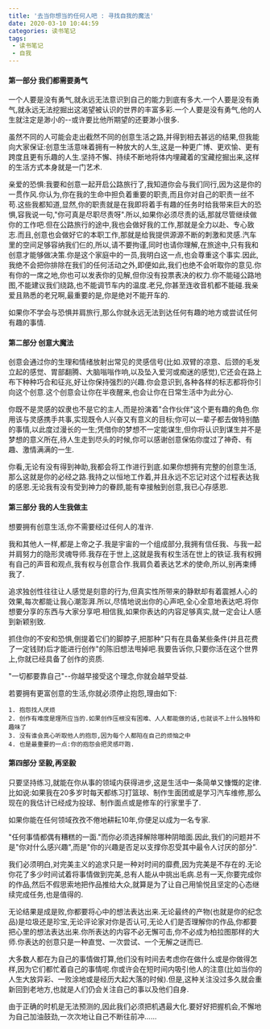 ```yaml
---
title: '去当你想当的任何人吧 : 寻找自我的魔法'
date: 2020-03-10 10:44:59
categories: 读书笔记
tags:
 - 读书笔记
 - 自我
---
```


#### 第一部分 我们都需要勇气

一个人要是没有勇气,就永远无法意识到自己的能力到底有多大.一个人要是没有勇气,就永远无法挖掘出这渴望被认识的世界的丰富多彩.一个人要是没有勇气,他的人生就注定是渺小的--或许要比他所期望的还要渺小很多.

虽然不同的人可能会走出截然不同的创意生活之路,并得到相去甚远的结果,但我能向大家保证:创意生活意味着拥有一种放大的人生,这是一种更广博、更欢愉、更有跨度且更有乐趣的人生.坚持不懈、持续不断地将体内埋藏着的宝藏挖掘出来,这样的生活方式本身就是一门艺术.

亲爱的恐惧:我要和创意一起开启公路旅行了,我知道你会与我们同行,因为这是你的一贯作风.你认为,你在我的生命中担负着重要的职责,而且你对自己的职责一丝不苟.这些我都知道,显然,你的职责就是在我即将着手有趣的任务时给我带来巨大的恐惧,容我说一句,"你可真是尽职尽责呀".所以,如果你必须尽责的话,那就尽管继续做你的工作吧.但在公路旅行的途中,我也会做好我的工作,那就是全力以赴、专心致志.而且,创意也会做好它的本职工作,那就是给我提供源源不断的刺激和灵感.汽车里的空间足够容纳我们仨的,所以,请不要拘谨,同时也请你理解,在旅途中,只有我和创意才能够做决策.你是这个家庭中的一员,我明白这一点,也会尊重这个事实.因此,我绝不会把你排除在我们的任何活动之外,即便如此,我们也绝不会听取你的意见.你有你的一席之地,你也可以发表你的见解,但你没有投票表决的权力.你不能碰公路地图,不能建议我们绕路,也不能调节车内的温度.老兄,你甚至连收音机都不能碰.我亲爱且熟悉的老兄啊,最重要的是,你是绝对不能开车的.

如果你不学会与恐惧并肩旅行,那么你就永远无法到达任何有趣的地方或尝试任何有趣的事情.

#### 第二部分 创意大魔法

创意会通过你的生理和情绪放射出常见的灵感信号(比如.双臂的凉意、后颈的毛发立起的感觉、胃部翻腾、大脑嗡嗡作响,以及坠入爱河或痴迷的感觉),它还会在路上布下种种巧合和征兆,好让你保持强烈的兴趣.你会意识到,各种各样的标志都将你引向这个创意.这个创意会让你在半夜醒来,也会让你在日常生活中为此分心.

你既不是灵感的奴隶也不是它的主人,而是扮演着"合作伙伴"这个更有趣的角色.你用该与灵感携手共事,实现既令人兴奋又有意义的目标;你可以一辈子都去做特别酷的事情,以此度过漫长的一生;凭借你的梦想不一定能谋生,但你将认识到谋生并不是梦想的意义所在,待人生走到尽头的时候,你可以感谢创意保佑你度过了神奇、有趣、激情满满的一生.

你看,无论有没有得到神助,我都会将工作进行到底.如果你想拥有完整的创意生活,那么这就是你的必经之路.我持之以恒地工作着,并且永远不忘记对这个过程表达我的感恩.无论我有没有受到神力的眷顾,能有幸接触到创意,我已心存感恩.

#### 第三部分 我的人生我做主

想要拥有创意生活,你不需要经过任何人的准许.

我和其他人一样,都是上帝之子.我是宇宙的一个组成部分,我拥有信任我、与我一起并肩努力的隐形灵魂导师.我存在于世上,这就是我有权生活在世上的铁证.我有权拥有自己的声音和观点,我有权与创意合作.我肩负着表达艺术的使命,所以,别再束缚我了.

追求独创性往往让人感觉是刻意的行为,但真实性所带来的静默却有着震撼人心的效果,每次都能让我心潮澎湃.所以,尽情地说出你的心声吧,全心全意地表达吧.将你想要分享的东西与大家分享吧.相信我,如果你表达的内容足够真实,就一定会让人感到新颖别致.

抓住你的不安和恐惧,倒提着它们的脚脖子,把那种"只有在具备某些条件(并且花费了一定钱财)后才能进行创作"的陈旧想法甩掉吧.我要告诉你,只要你活在这个世界上,你就已经具备了创作的资质.

"一切都要靠自己"--你越早接受这个理念,你就会越早受益.

若要拥有更富创意的生活,你就必须停止抱怨,理由如下:

    1. 抱怨找人厌烦
    2. 创作有难度是理所应当的.如果创作压根没有困难、人人都能做的话,也就谈不上什么独特和趣味了
    3. 没有谁会真心听取他人的抱怨,因为每个人都陷在自己的烦恼之中
    4. 也是最重要的一点:你的抱怨会把灵感吓跑.

#### 第四部分 坚毅,再坚毅

只要坚持练习,就能在你从事的领域内获得进步,这是生活中一条简单又慷慨的定律.比如说:如果我在20多岁时每天都练习打篮球、制作生面团或是学习汽车维修,那么现在的我估计已经成为投球、制作面点或是修车的行家里手了.

如果你能在任何领域孜孜不倦地耕耘10年,你便足以成为一名专家.

"任何事情都偶有糟糕的一面."而你必须选择解除哪种阴暗面.因此,我们的问题并不是"你对什么感兴趣",而是"你的兴趣是否足以支撑你忍受其中最令人讨厌的部分".

我们必须明白,对完美主义的追求只是一种对时间的靡费,因为完美是不存在的.无论你花了多少时间试着将事情做到完美,总有人能从中挑出毛病.总有一天,你要完成你的作品,然后不假思索地把作品推给大众,就算是为了让自己用愉悦且坚定的心态继续完成任务,也是值得的.

无论结果是成是败,你都要将心中的想法表达出来.无论最终的产物(也就是你的纪念品)是垃圾还是珍宝,无论评论家对你是否认可,无论人们是否理解你的作品,你都要把心里的想法表达出来.你所表达的内容不必无懈可击,你不必成为柏拉图那样的大师.你表达的创意只是一种直觉、一次尝试、一个无解之谜而已.

大多数人都在为自己的事情做打算,他们没有时间去考虑你在做什么或是你做得怎样,因为它们都忙着自己的事情呢.你或许会在短时间内吸引他人的注意(比如当你的人生大放异彩、一败涂地或是经历大起大落的时候).但是,这种关注没过多久就会重新回到老地方,也就是人们仍会关注自己的事以及他们自身.

由于正确的时机是无法预测的,因此我们必须把机遇最大化.要好好把握机会,不懈地为自己加油鼓劲,一次次地让自己不断往前冲......
